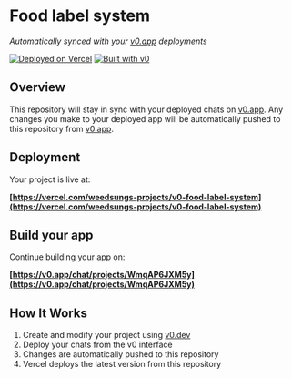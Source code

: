 # Food label system

*Automatically synced with your [v0.app](https://v0.app) deployments*

[![Deployed on Vercel](https://img.shields.io/badge/Deployed%20on-Vercel-black?style=for-the-badge&logo=vercel)](https://vercel.com/weedsungs-projects/v0-food-label-system)
[![Built with v0](https://img.shields.io/badge/Built%20with-v0.app-black?style=for-the-badge)](https://v0.app/chat/projects/WmqAP6JXM5y)

## Overview

This repository will stay in sync with your deployed chats on [v0.app](https://v0.app).
Any changes you make to your deployed app will be automatically pushed to this repository from [v0.app](https://v0.app).

## Deployment

Your project is live at:

**[https://vercel.com/weedsungs-projects/v0-food-label-system](https://vercel.com/weedsungs-projects/v0-food-label-system)**

## Build your app

Continue building your app on:

**[https://v0.app/chat/projects/WmqAP6JXM5y](https://v0.app/chat/projects/WmqAP6JXM5y)**

## How It Works

1. Create and modify your project using [v0.dev](https://v0.dev)
2. Deploy your chats from the v0 interface
3. Changes are automatically pushed to this repository
4. Vercel deploys the latest version from this repository